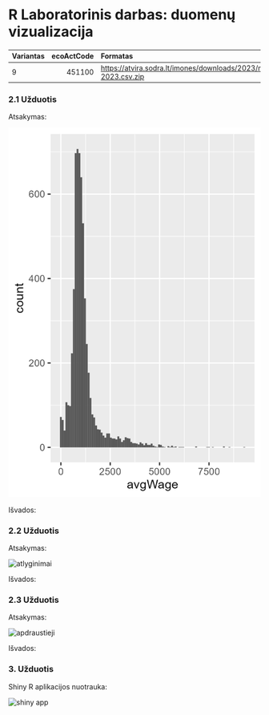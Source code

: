 # R Laboratorinis darbas: duomenų vizualizacija

|Variantas | ecoActCode|Formatas          |
|:---------|----------:|:-----------------|
|9         |     451100|https://atvira.sodra.lt/imones/downloads/2023/monthly-2023.csv.zip|


### 2.1 Užduotis

Atsakymas:

![histograma](img/averagewage.png)

Išvados:

### 2.2 Užduotis

Atsakymas:

![atlyginimai](img/pavyzdys2.png)

Išvados:


### 2.3 Užduotis

Atsakymas:

![apdraustieji](img/pavyzdys3.png)

Išvados:


### 3. Užduotis

Shiny R aplikacijos nuotrauka:

![shiny app](img/shiny_example.png)
